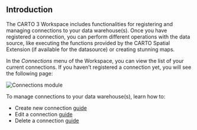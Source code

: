 ## Introduction

The CARTO 3 Workspace includes functionalities for registering and managing connections to your data warehouse(s). Once you have registered a connection, you can perform different operations with the data source, like executing the functions provided by the CARTO Spatial Extension (if available for the datasource) or creating stunning maps.

In the *Connections* menu of the Workspace, you can view the list of your current connections. If you haven’t registered a connection yet, you will see the following page:

![Connections module](/img/cloud-native-workspace/connections/the_connections_module2.png)

To manage connections to your data warehouse(s), learn how to:

- Create new connection [guide](../../connections/creating-a-connection)
- Edit a connection [guide](../../connections/editing-a-connection)
- Delete a connection [guide](../../connections/deleting-a-connection)

